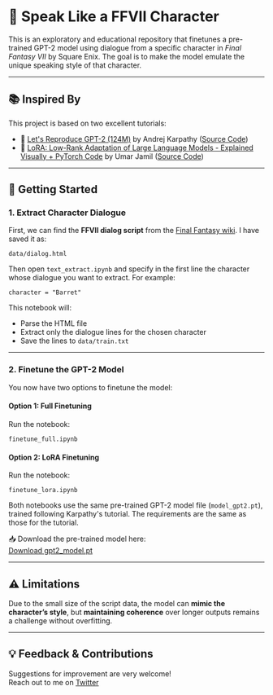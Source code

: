 # 🧠 Speak Like a FFVII Character

This is an exploratory and educational repository that finetunes a pre-trained GPT-2 model using dialogue from a specific character in *Final Fantasy VII* by Square Enix. The goal is to make the model emulate the unique speaking style of that character.

---

## 📚 Inspired By

This project is based on two excellent tutorials:

- 🎥 [Let's Reproduce GPT-2 (124M)](https://www.youtube.com/watch?v=l8pRSuU81PU) by Andrej Karpathy ([Source Code](https://github.com/karpathy/build-nanogpt))
- 🎥 [LoRA: Low-Rank Adaptation of Large Language Models - Explained Visually + PyTorch Code](https://www.youtube.com/watch?v=PXWYUTMt-AU&t=1385s) by Umar Jamil ([Source Code](https://github.com/hkproj/pytorch-lora))

---

## 🚀 Getting Started

### 1. Extract Character Dialogue

First, we can find the **FFVII dialog script** from the [Final Fantasy wiki](https://finalfantasy.fandom.com/wiki/Final_Fantasy_VII_script). I have saved it as:

```
data/dialog.html
```

Then open `text_extract.ipynb` and specify in the first line the character whose dialogue you want to extract. For example:

```
character = "Barret"
```

This notebook will:

- Parse the HTML file  
- Extract only the dialogue lines for the chosen character  
- Save the lines to `data/train.txt`

---

### 2. Finetune the GPT-2 Model

You now have two options to finetune the model:

#### Option 1: Full Finetuning

Run the notebook:

```
finetune_full.ipynb
```

#### Option 2: LoRA Finetuning

Run the notebook:

```
finetune_lora.ipynb
```

Both notebooks use the same pre-trained GPT-2 model file (`model_gpt2.pt`), trained following Karpathy's tutorial. The requirements are the same as those for the tutorial. 

📥 Download the pre-trained model here:  
[Download gpt2_model.pt](https://www.dropbox.com/scl/fi/dzn6q4d3pxsqpqkm227of/gpt2_model.pt?rlkey=1d0d61ab0vwknlrrqqb64ncfz&st=mx0b6lpy&dl=0)

---

## ⚠️ Limitations

Due to the small size of the script data, the model can **mimic the character’s style**, but **maintaining coherence** over longer outputs remains a challenge without overfitting.

---

## 💡 Feedback & Contributions

Suggestions for improvement are very welcome!  
Reach out to me on [Twitter](https://twitter.com/snikolaidis19)

